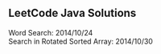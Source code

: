 ## LeetCode Java Solutions ##

Word Search: 2014/10/24  
Search in Rotated Sorted Array: 2014/10/30  